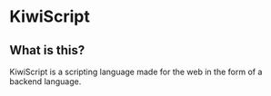 # KiwiScript

## What is this?
KiwiScript is a scripting language made for the web in the form of a backend language.